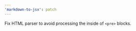 ```yaml
---
'markdown-to-jsx': patch
---
```


Fix HTML parser to avoid processing the inside of `<pre>` blocks.
